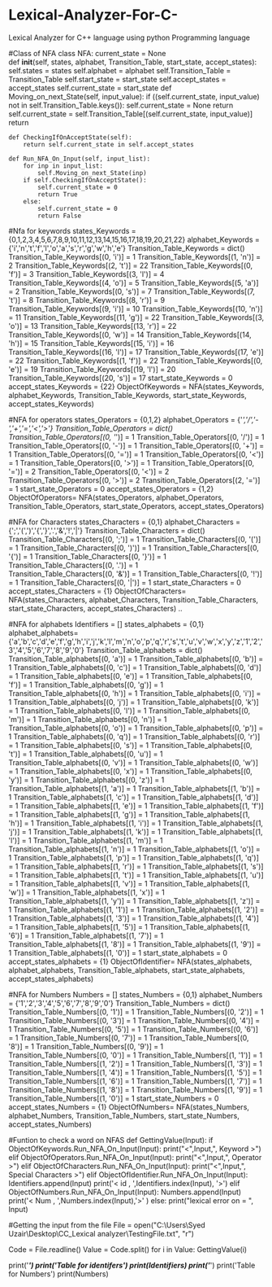 # Lexical-Analyzer-For-C-
Lexical Analyzer for C++ language using python Programming language

#Class of NFA
class NFA:
    current_state = None    
    def __init__(self, states, alphabet, Transition_Table, start_state, accept_states):
        self.states = states
        self.alphabet = alphabet
        self.Transition_Table = Transition_Table
        self.start_state = start_state
        self.accept_states = accept_states
        self.current_state = start_state
    def Moving_on_next_State(self, input_value):
        if ((self.current_state, input_value) not in self.Transition_Table.keys()):
            self.current_state = None
            return
        self.current_state = self.Transition_Table[(self.current_state, input_value)]
        return
    
    def CheckingIfOnAcceptState(self):
        return self.current_state in self.accept_states
 
    def Run_NFA_On_Input(self, input_list):
        for inp in input_list:
            self.Moving_on_next_State(inp)
        if self.CheckingIfOnAcceptState():
            self.current_state = 0
            return True
        else:
            self.current_state = 0
            return False
       





#Nfa for keywords
states_Keywords = {0,1,2,3,4,5,6,7,8,9,10,11,12,13,14,15,16,17,18,19,20,21,22}
alphabet_Keywords = {'i','n','t','f','l','o','a','s','r','g','w','h','e'}
Transition_Table_Keywords = dict()
Transition_Table_Keywords[(0, 'i')] = 1
Transition_Table_Keywords[(1, 'n')] = 2
Transition_Table_Keywords[(2, 't')] = 22
Transition_Table_Keywords[(0, 'f')] = 3
Transition_Table_Keywords[(3, 'l')] = 4
Transition_Table_Keywords[(4, 'o')] = 5
Transition_Table_Keywords[(5, 'a')] = 2
Transition_Table_Keywords[(0, 's')] = 7
Transition_Table_Keywords[(7, 't')] = 8
Transition_Table_Keywords[(8, 'r')] = 9
Transition_Table_Keywords[(9, 'i')] = 10
Transition_Table_Keywords[(10, 'n')] = 11
Transition_Table_Keywords[(11, 'g')] = 22
Transition_Table_Keywords[(3, 'o')] = 13
Transition_Table_Keywords[(13, 'r')] = 22
Transition_Table_Keywords[(0, 'w')] = 14
Transition_Table_Keywords[(14, 'h')] = 15
Transition_Table_Keywords[(15, 'i')] = 16
Transition_Table_Keywords[(16, 'l')] = 17
Transition_Table_Keywords[(17, 'e')] = 22
Transition_Table_Keywords[(1, 'f')] = 22
Transition_Table_Keywords[(0, 'e')] = 19
Transition_Table_Keywords[(19, 'l')] = 20
Transition_Table_Keywords[(20, 's')] = 17
start_state_Keywords = 0
accept_states_Keywords = {22}
ObjectOfKeywords = NFA(states_Keywords, alphabet_Keywords, Transition_Table_Keywords, start_state_Keywords, accept_states_Keywords)




#NFA for operators
states_Operators = {0,1,2}
alphabet_Operators = {'*','/','-','+','=','<','>'}
Transition_Table_Operators = dict()
Transition_Table_Operators[(0, '*')] = 1
Transition_Table_Operators[(0, '/')] = 1
Transition_Table_Operators[(0, '-')] = 1
Transition_Table_Operators[(0, '+')] = 1
Transition_Table_Operators[(0, '=')] = 1
Transition_Table_Operators[(0, '<')] = 1
Transition_Table_Operators[(0, '>')] = 1
Transition_Table_Operators[(0, '=')] = 2
Transition_Table_Operators[(0, '<')] = 2
Transition_Table_Operators[(0, '>')] = 2
Transition_Table_Operators[(2, '=')] = 1
start_state_Operators = 0
accept_states_Operators = {1,2}
ObjectOfOperators= NFA(states_Operators, alphabet_Operators, Transition_Table_Operators, start_state_Operators, accept_states_Operators)


#NFA for Characters
states_Characters = {0,1}
alphabet_Characters = {';','(',')','{','}','.','&','!','|'}
Transition_Table_Characters = dict()
Transition_Table_Characters[(0, ';')] = 1
Transition_Table_Characters[(0, '(')] = 1
Transition_Table_Characters[(0, ')')] = 1
Transition_Table_Characters[(0, '{')] = 1
Transition_Table_Characters[(0, '}')] = 1
Transition_Table_Characters[(0, '.')] = 1   
Transition_Table_Characters[(0, '&')] = 1
Transition_Table_Characters[(0, '!')] = 1
Transition_Table_Characters[(0, '|')] = 1
start_state_Characters = 0
accept_states_Characters = {1}
ObjectOfCharacters= NFA(states_Characters, alphabet_Characters, Transition_Table_Characters, start_state_Characters, accept_states_Characters)
..


#NFA for alphabets
Identifiers = []
states_alphabets = {0,1}
alphabet_alphabets= {'a','b','c','d','e','f','g','h','i','j','k','l','m','n','o','p','q','r','s','t','u','v','w','x','y','z','1','2','3','4','5','6','7','8','9','0'}
Transition_Table_alphabets = dict()
Transition_Table_alphabets[(0, 'a')] = 1
Transition_Table_alphabets[(0, 'b')] = 1
Transition_Table_alphabets[(0, 'c')] = 1
Transition_Table_alphabets[(0, 'd')] = 1
Transition_Table_alphabets[(0, 'e')] = 1
Transition_Table_alphabets[(0, 'f')] = 1
Transition_Table_alphabets[(0, 'g')] = 1
Transition_Table_alphabets[(0, 'h')] = 1
Transition_Table_alphabets[(0, 'i')] = 1
Transition_Table_alphabets[(0, 'j')] = 1
Transition_Table_alphabets[(0, 'k')] = 1
Transition_Table_alphabets[(0, 'l')] = 1
Transition_Table_alphabets[(0, 'm')] = 1
Transition_Table_alphabets[(0, 'n')] = 1
Transition_Table_alphabets[(0, 'o')] = 1
Transition_Table_alphabets[(0, 'p')] = 1
Transition_Table_alphabets[(0, 'q')] = 1
Transition_Table_alphabets[(0, 'r')] = 1
Transition_Table_alphabets[(0, 's')] = 1
Transition_Table_alphabets[(0, 't')] = 1
Transition_Table_alphabets[(0, 'u')] = 1
Transition_Table_alphabets[(0, 'v')] = 1
Transition_Table_alphabets[(0, 'w')] = 1
Transition_Table_alphabets[(0, 'x')] = 1
Transition_Table_alphabets[(0, 'y')] = 1
Transition_Table_alphabets[(0, 'z')] = 1
Transition_Table_alphabets[(1, 'a')] = 1
Transition_Table_alphabets[(1, 'b')] = 1
Transition_Table_alphabets[(1, 'c')] = 1
Transition_Table_alphabets[(1, 'd')] = 1
Transition_Table_alphabets[(1, 'e')] = 1
Transition_Table_alphabets[(1, 'f')] = 1
Transition_Table_alphabets[(1, 'g')] = 1
Transition_Table_alphabets[(1, 'h')] = 1
Transition_Table_alphabets[(1, 'i')] = 1
Transition_Table_alphabets[(1, 'j')] = 1
Transition_Table_alphabets[(1, 'k')] = 1
Transition_Table_alphabets[(1, 'l')] = 1
Transition_Table_alphabets[(1, 'm')] = 1
Transition_Table_alphabets[(1, 'n')] = 1
Transition_Table_alphabets[(1, 'o')] = 1
Transition_Table_alphabets[(1, 'p')] = 1
Transition_Table_alphabets[(1, 'q')] = 1
Transition_Table_alphabets[(1, 'r')] = 1
Transition_Table_alphabets[(1, 's')] = 1
Transition_Table_alphabets[(1, 't')] = 1
Transition_Table_alphabets[(1, 'u')] = 1
Transition_Table_alphabets[(1, 'v')] = 1
Transition_Table_alphabets[(1, 'w')] = 1
Transition_Table_alphabets[(1, 'x')] = 1
Transition_Table_alphabets[(1, 'y')] = 1
Transition_Table_alphabets[(1, 'z')] = 1
Transition_Table_alphabets[(1, '1')] = 1
Transition_Table_alphabets[(1, '2')] = 1
Transition_Table_alphabets[(1, '3')] = 1
Transition_Table_alphabets[(1, '4')] = 1
Transition_Table_alphabets[(1, '5')] = 1
Transition_Table_alphabets[(1, '6')] = 1
Transition_Table_alphabets[(1, '7')] = 1
Transition_Table_alphabets[(1, '8')] = 1
Transition_Table_alphabets[(1, '9')] = 1
Transition_Table_alphabets[(1, '0')] = 1
start_state_alphabets = 0
accept_states_alphabets = {1}
ObjectOfIdentifier= NFA(states_alphabets, alphabet_alphabets, Transition_Table_alphabets, start_state_alphabets, accept_states_alphabets)


#NFA for Numbers
Numbers = []
states_Numbers = {0,1}
alphabet_Numbers = {'1','2','3','4','5','6','7','8','9','0'}
Transition_Table_Numbers = dict()
Transition_Table_Numbers[(0, '1')] = 1
Transition_Table_Numbers[(0, '2')] = 1
Transition_Table_Numbers[(0, '3')] = 1
Transition_Table_Numbers[(0, '4')] = 1
Transition_Table_Numbers[(0, '5')] = 1
Transition_Table_Numbers[(0, '6')] = 1
Transition_Table_Numbers[(0, '7')] = 1
Transition_Table_Numbers[(0, '8')] = 1
Transition_Table_Numbers[(0, '9')] = 1
Transition_Table_Numbers[(0, '0')] = 1
Transition_Table_Numbers[(1, '1')] = 1
Transition_Table_Numbers[(1, '2')] = 1
Transition_Table_Numbers[(1, '3')] = 1
Transition_Table_Numbers[(1, '4')] = 1
Transition_Table_Numbers[(1, '5')] = 1
Transition_Table_Numbers[(1, '6')] = 1
Transition_Table_Numbers[(1, '7')] = 1
Transition_Table_Numbers[(1, '8')] = 1
Transition_Table_Numbers[(1, '9')] = 1
Transition_Table_Numbers[(1, '0')] = 1
start_state_Numbers = 0
accept_states_Numbers = {1}
ObjectOfNumbers= NFA(states_Numbers, alphabet_Numbers, Transition_Table_Numbers, start_state_Numbers, accept_states_Numbers)




#Funtion to check a word on NFAS
def GettingValue(Input):
    if ObjectOfKeywords.Run_NFA_On_Input(Input):
        print("<",Input,", Keyword >")
    elif ObjectOfOperators.Run_NFA_On_Input(Input):
        print("<",Input,", Operator >")
    elif ObjectOfCharacters.Run_NFA_On_Input(Input):
        print("<",Input,", Special Characters >")
    elif ObjectOfIdentifier.Run_NFA_On_Input(Input):
        Identifiers.append(Input)
        print('< id , ',Identifiers.index(Input), '>')
    elif ObjectOfNumbers.Run_NFA_On_Input(Input):
        Numbers.append(Input)
        print('< Num , ',Numbers.index(Input),'>' )
    else:
        print("lexical error on = ", Input)


#Getting the input from the file
File = open("C:\\Users\Syed Uzair\Desktop\CC_Lexical analyzer\TestingFile.txt", "r")

Code = File.readline()
Value = Code.split()
for i in Value:
    GettingValue(i)


print('*******************************')
print('Table for identifers')
print(Identifiers) 
print('*******************************') 
print('Table for Numbers')
print(Numbers)
